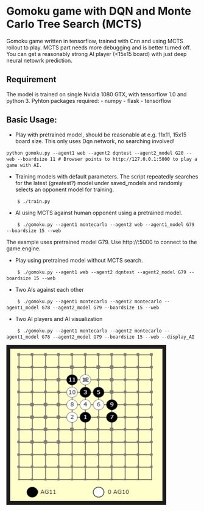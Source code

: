 # Gomoku game with DQN and Monte Carlo Tree Search (MCTS)
Gomoku game written in tensorflow, trained with Cnn and using MCTS rollout to play. MCTS part needs more debugging and is better turned off. You can get a reasonably strong AI player (<15x15 board) with just deep neural netowrk prediction.

## Requirement
The model is trained on single Nvidia 1080 GTX, with tensorflow 1.0 and python 3. Pyhton packages required:
    - numpy
    - flask
    - tensorflow

## Basic Usage:
* Play with pretrained model, should be reasonable at e.g. 11x11, 15x15 board size. This only uses Dqn network, no searching involved!
```
python gomoku.py --agent1 web --agent2 dqntest --agent2_model G20 --web --boardsize 11 # Browser points to http://127.0.0.1:5000 to play a game with AI.
```

* Training models with default parameters. The script repeatedly searches for the latest (greatest?) model under saved_models and randomly selects an opponent model for training.
```
    $ ./train.py
```
* AI using MCTS against human opponent using a pretrained model.
```
    $ ./gomoku.py --agent1 montecarlo --agent2 web --agent1_model G79 --boardsize 15 --web
```
The example uses pretrained model G79. Use http://<ip address>:5000 to connect to the game engine.
* Play using pretrained model without MCTS search.
```
    $ ./gomoku.py --agent1 web --agent2 dqntest --agent2_model G79 --boardsize 15 --web
```
* Two AIs against each other
```
    $ ./gomoku.py --agent1 montecarlo --agent2 montecarlo --agent1_model G78 --agent2_model G79 --boardsize 15 --web
```

* Two AI players and AI visualization
```
    $ ./gomoku.py --agent1 montecarlo --agent2 montecarlo --agent1_model G78 --agent2_model G79 --boardsize 15 --web --display_AI
```
<a href="http://www.youtube.com/watch?feature=player_embedded&v=GONyVL6TUm4" target="_blank"><img src="gomoku-capture.png" alt="Demo" width="400" height="400" border="10" /></a>
